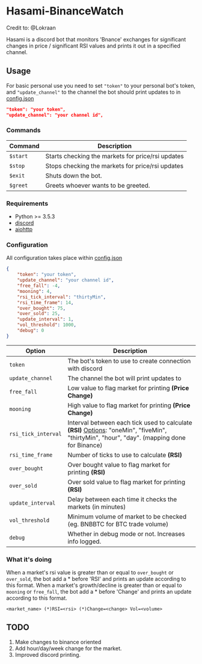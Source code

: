 # Hasami-BinanceWatch

Credit to: @Lokraan

Hasami is a discord bot that monitors 'Bnance' exchanges for significant changes in price / significant RSI values and prints it out in a specified channel.

## Usage
For basic personal use you need to set `"token"` to your personal bot's token, and `"update_channel"` to the channel the bot should print updates to in [config.json](/config.json)

```json
"token": "your token",
"update_channel": "your channel id",
```

### Commands
| Command | Description |
| --- | --- |
| `$start` | Starts checking the markets for price/rsi updates |
| `$stop` | Stops checking the markets for price/rsi updates |
| `$exit` | Shuts down the bot. |
| `$greet` | Greets whoever wants to be greeted. |

### Requirements
- Python >= 3.5.3
- [discord](https://github.com/Rapptz/discord.py)
- [aiohttp](https://github.com/aio-libs/aiohttp)


### Configuration
All configuration takes place within [config.json](/config.json)

```json
{
	"token": "your token",
	"update_channel": "your channel id",
	"free_fall": -4,
	"mooning": 4,
	"rsi_tick_interval": "thirtyMin",
	"rsi_time_frame": 14,
	"over_bought": 75,
	"over_sold": 25,
	"update_interval": 1,
	"vol_threshold": 1000,
	"debug": 0
}
```

| Option | Description |
| --- | --- |
| `token` | The bot's token to use to create connection with discord |
| `update_channel` | The channel the bot will print updates to |
| `free_fall` | Low value to flag market for printing **(Price Change)**|
| `mooning` | High value to flag market for printing **(Price Change)** |
| `rsi_tick_interval` | Interval between each tick used to calculate **(RSI)** [Options](https://github.com/thebotguys/golang-bittrex-api/wiki/Bittrex-API-Reference-(Unofficial)#getticks): "oneMin", "fiveMin", "thirtyMin", "hour", "day". (mapping done for Binance) |
| `rsi_time_frame` | Number of ticks to use to calculate **(RSI)** |
| `over_bought` | Over bought value to flag market for printing **(RSI)** |
| `over_sold` | Over sold value to flag market for printing **(RSI)** |
| `update_interval` | Delay between each time it checks the markets (in minutes) |
| `vol_threshold` | Minimum volume of market to be checked (eg. BNBBTC for BTC trade volume) |
| `debug` | Whether in debug mode or not. Increases info logged. |

### What it's doing
When a market's rsi value is greater than or equal to `over_bought` or `over_sold`, the bot add a * before 'RSI' and prints an update according to this format.
When a market's growth/decline is greater than or equal to `mooning` or `free_fall`, the bot add a * before 'Change' and prints an update according to this format.
```
<market_name> (*)RSI=<rsi> (*)Change=<change> Vol=<volume>
```


## TODO
1. Make changes to binance oriented
2. Add hour/day/week change for the market.
3. Improved discord printing.
